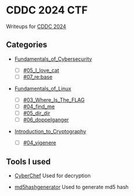 # CDDC 2024 CTF

Writeups for [CDDC 2024](https://cddc2024.com/CDDC2024/)

## Categories

- [Fundamentals_of_Cybersecurity](/CDDC2024/Fundamentals_of_Cybersecurity/)

  - [ ] [#05_I_love_cat](https://github.com/kailermai/CTF-Writeups/tree/main/CDDC2024/Fundamentals_of_Cybersecurity/%2305_I_love_cat)
  - [ ] [#07_re:base](https://github.com/kailermai/CTF-Writeups/tree/main/CDDC2024/Fundamentals_of_Cybersecurity/%2307_rebase)

- [Fundamentals_of_Linux](/CDDC2024/Fundamentals_of_Linux/)

  - [ ] [#03_Where_Is_The_FLAG](https://github.com/kailermai/CTF-Writeups/tree/main/CDDC2024/Fundamentals_of_Linux/%2303_Where_Is_The_FLAG)
  - [ ] [#04_find_me](https://github.com/kailermai/CTF-Writeups/tree/main/CDDC2024/Fundamentals_of_Linux/%2304_find_me)
  - [ ] [#05_dir_dir](https://github.com/kailermai/CTF-Writeups/tree/main/CDDC2024/Fundamentals_of_Linux/%2305_dir_dir)
  - [ ] [#06_doppelganger](https://github.com/kailermai/CTF-Writeups/tree/main/CDDC2024/Fundamentals_of_Linux/%2306_doppelganger)

- [Introduction_to_Cryptography](/CDDC2024/%20Introduction_to_Cryptography/)

  - [ ] [#04_vigenere](https://github.com/kailermai/CTF-Writeups/tree/main/CDDC2024/Introduction_to_Cryptography/%2304_vigenere)

## Tools I used

- [CyberChef](https://gchq.github.io/CyberChef/)
  Used for decryption

- [md5hashgenerator](https://www.md5hashgenerator.com/)
  Used to generate md5 hash
